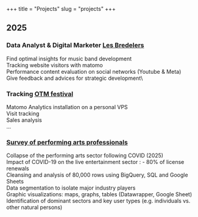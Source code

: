 +++
title = "Projects"
slug = "projects"
+++

## 2025

### Data Analyst & Digital Marketer [Les Bredelers][bredlink]

Find optimal insights for music band development\
Tracking website visitors with matomo\
Performance content evaluation on social networks (Youtube & Meta)\
Give feedback and advices for strategic development\

### Tracking [OTM festival][otmlink]

Matomo Analytics installation on a personal VPS\
Visit tracking\
Sales analysis\
...

### [Survey of performing arts professionals][etudelink]

Collapse of the performing arts sector following COVID (2025)\
Impact of COVID-19 on the live entertainment sector : - 80% of license renewals\
Cleansing and analysis of 80,000 rows using BigQuery, SQL and Google Sheets\
Data segmentation to isolate major industry players\
Graphic visualizations: maps, graphs, tables (Datawrapper, Google Sheet)\
Identification of dominant sectors and key user types (e.g. individuals vs. other natural persons)


[otmlink]: https://otmfestival.fr
[etudelink]: https://pitch.com/v/etude-march-professionnels-spectacle-vivant-sg8287?ref=portf0lio
[bredlink]: https://www.bredelers.com